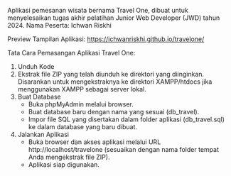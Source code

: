 Aplikasi pemesanan wisata bernama Travel One, dibuat untuk menyelesaikan tugas akhir pelatihan Junior Web Developer (JWD) tahun 2024.
Nama Peserta: Ichwan Riskhi 

Preview Tampilan Aplikasi: https://ichwanriskhi.github.io/travelone/

Tata Cara Pemasangan Aplikasi Travel One:
1. Unduh Kode
2. Ekstrak file ZIP yang telah diunduh ke direktori yang diinginkan.
   Disarankan untuk mengekstraknya ke direktori XAMPP/htdocs jika menggunakan XAMPP sebagai server lokal.
3. Buat Database
   - Buka phpMyAdmin melalui browser.
   - Buat database baru dengan nama yang sesuai (db_travel).
   - Impor file SQL yang disertakan dalam folder aplikasi (db_travel.sql) ke dalam database yang baru dibuat.
4. Jalankan Aplikasi
   - Buka browser dan akses aplikasi melalui URL http://localhost/travelone (sesuaikan dengan nama folder tempat Anda mengekstrak file ZIP).
   - Aplikasi siap digunakan.
